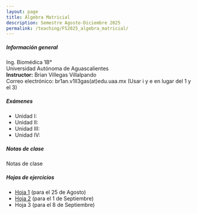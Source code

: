 ```yaml
---
layout: page
title: Álgebra Matricial
description: Semestre Agosto-Diciembre 2025
permalink: /teaching/FS2025_algebra_matricial/
---
```


##### Información general
Ing. Biomédica 1B°\
Universidad Autónoma de Aguascalientes\
**Instructor:** Brian Villegas Villalpando\
Correo electrónico: br1an.v1ll3gas(at)edu.uaa.mx (Usar i y e en lugar del 1 y el 3)


##### Exámenes
- Unidad I: 
- Unidad II:
- Unidad III:
- Unidad IV:

##### Notas de clase
Notas de clase

##### Hojas de ejercicios
- [Hoja 1](/assets/pdf/teaching/FS25_matematicas_basicas/hw1_am.pdf "Descargar") (para el 25 de Agosto)
- [Hoja 2](/assets/pdf/teaching/FS25_matematicas_basicas/hw2_am.pdf "Descargar") (para el 1 de Septiembre)
- Hoja 3 (para el 8 de Septiembre)


